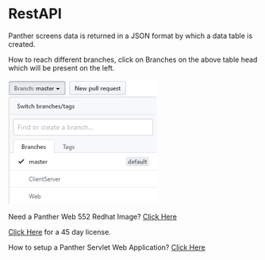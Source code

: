 # RestAPI
Panther screens data is returned in a JSON format by which a data table is created.

How to reach different branches, click on Branches on the above table head which will be present on the left.


![](REST.png)

Need a Panther Web 552 Redhat Image? [Click Here](https://hub.docker.com/r/prolificspanther/pantherweb)

[Click Here](https://www.prolifics.com/panther-trial-license-request) for a 45 day license.

How to setup a Panther Servlet Web Application? [Click Here](https://github.com/ProlificsPanther/PantherWeb/releases)
